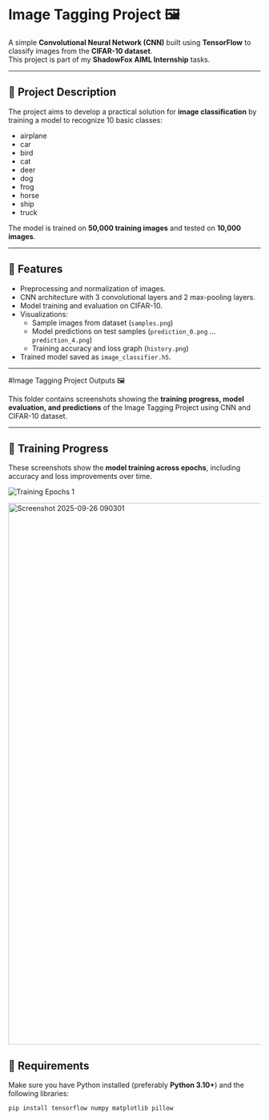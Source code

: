 # Image Tagging Project 🖼️

A simple **Convolutional Neural Network (CNN)** built using **TensorFlow** to classify images from the **CIFAR-10 dataset**.  
This project is part of my **ShadowFox AIML Internship** tasks.

---

## 🔹 Project Description

The project aims to develop a practical solution for **image classification** by training a model to recognize 10 basic classes:

- airplane  
- car  
- bird  
- cat  
- deer  
- dog  
- frog  
- horse  
- ship  
- truck  

The model is trained on **50,000 training images** and tested on **10,000 images**.  

---

## 🔹 Features

- Preprocessing and normalization of images.  
- CNN architecture with 3 convolutional layers and 2 max-pooling layers.  
- Model training and evaluation on CIFAR-10.  
- Visualizations:
  - Sample images from dataset (`samples.png`)
  - Model predictions on test samples (`prediction_0.png` … `prediction_4.png`)
  - Training accuracy and loss graph (`history.png`)
- Trained model saved as `image_classifier.h5`.  

---

#Image Tagging Project Outputs 🖼️

This folder contains screenshots showing the **training progress, model evaluation, and predictions** of the Image Tagging Project using CNN and CIFAR-10 dataset.

---

## 🔹 Training Progress

These screenshots show the **model training across epochs**, including accuracy and loss improvements over time.

![Training Epochs 1](screenshots/training_epoch_1.png)

<img width="1920" height="1080" alt="Screenshot 2025-09-26 090301" src="https://github.com/user-attachments/assets/cf045325-6e5f-442c-bd42-0ed4854ec7e3" />


## 🔹 Requirements

Make sure you have Python installed (preferably **Python 3.10+**) and the following libraries:

```bash
pip install tensorflow numpy matplotlib pillow



